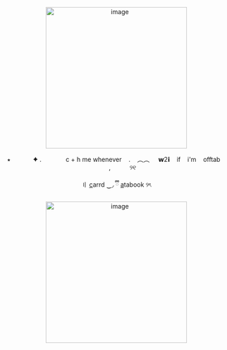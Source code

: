 <p align="center">
<img width="320" height="320" alt="image" src="https://media.discordapp.net/attachments/1406201432738365532/1423366149193863189/Screenshot_2025-10-02_204725-removebg-preview.png?ex=68e00c86&is=68debb06&hm=a2729c68a217fa183a5badcbc87f66ee36a30ba5699bfb8477aaddebe9c7fc0e&=&format=webp&quality=lossless&width=911&height=591" />
 <p align="center">
 ‎   ‎⭑  ‎ ‎ ‎ ‎ ‎ ‎ ‎ ‎ ‎   ‎ ‎   ‎  ✦ .  ‎ ‎   ‎   ‎ ‎   ‎   ‎ ‎   ‎   ‎ ‎  ‎ ‎   c + h me whenever  ‎ ‎   ‎ . ‎   ‎ ‎   ‎︵︵  ‎  ‎   ‎ ‎‎   ‎𝘄2𝗶  ‎   ‎ ‎   ‎if  ‎   ‎ ‎   ‎i'm  ‎   ‎ ‎   ‎offtab  ‎   ‎ ‎ ‎ ‎ ‎ ‎ ‎ ‎ ‎ ‎ ‎,  ‎  ‎ ‎ ‎ ‎‎ ‎ ‎ ‎ ‎ ‎ ୨୧

 <p align="center">
  〢 <a href="https://theoceanhealssouls.carrd.co/" target="_blank">c</a>arrd ‿◞   ྀི
 <a href="https://whatsurnamegirlfriend.atabook.org/" target="_blank">a</a>tabook ୨ৎ

 <p align="center">
 <img width="320" height="320" alt="image" src="https://media.discordapp.net/attachments/1406201432738365532/1423366148782686398/9f95cafd79a2cdb8da36daaeef4e061d-removebg-preview.png?ex=68e00c86&is=68debb06&hm=fb54de1f61a6babd5b66f59b119355af182e1d20b9a25cd88dd55ae86cd1c94a&=&format=webp&quality=lossless&width=701&height=693" />


































